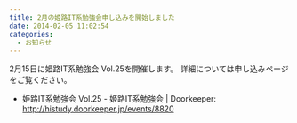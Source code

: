 ```yaml
---
title: 2月の姫路IT系勉強会申し込みを開始しました
date: 2014-02-05 11:02:54
categories:
  - お知らせ
---
```


2月15日に姫路IT系勉強会 Vol.25を開催します。
詳細については申し込みページをご覧ください。

- 姫路IT系勉強会 Vol.25 - 姫路IT系勉強会 | Doorkeeper: <http://histudy.doorkeeper.jp/events/8820>
